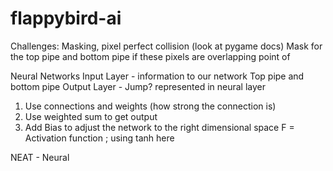 # flappybird-ai

Challenges: Masking, pixel perfect collision (look at pygame docs)
Mask for the top pipe and bottom pipe
if these pixels are overlapping
point of

Neural Networks
Input Layer - information to our network
Top pipe and bottom pipe
Output Layer - Jump? represented in neural layer

1. Use connections and weights (how strong the connection is)
2. Use weighted sum to get output
3. Add Bias to adjust the network to the right dimensional space
   F = Activation function ; using tanh here

NEAT - Neural
